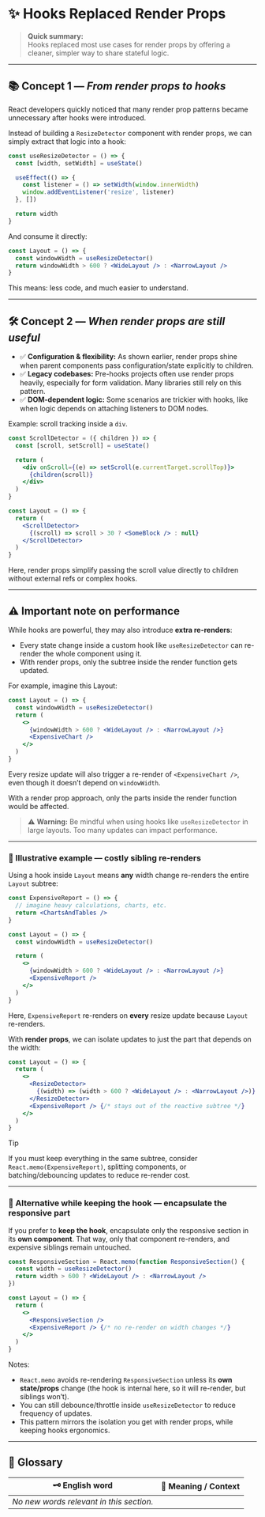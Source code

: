 # ✨ Hooks Replaced Render Props

> **Quick summary:**  
> Hooks replaced most use cases for render props by offering a cleaner, simpler way to share stateful logic.

---

## 📚 Concept 1 — _From render props to hooks_

React developers quickly noticed that many render prop patterns became unnecessary after hooks were introduced.

Instead of building a `ResizeDetector` component with render props, we can simply extract that logic into a hook:

```jsx
const useResizeDetector = () => {
  const [width, setWidth] = useState()

  useEffect(() => {
    const listener = () => setWidth(window.innerWidth)
    window.addEventListener('resize', listener)
  }, [])

  return width
}
```

And consume it directly:

```jsx
const Layout = () => {
  const windowWidth = useResizeDetector()
  return windowWidth > 600 ? <WideLayout /> : <NarrowLayout />
}
```

This means: less code, and much easier to understand.

---

## 🛠️ Concept 2 — _When render props are still useful_

- ✅ **Configuration & flexibility:** As shown earlier, render props shine when parent components pass configuration/state explicitly to children.
- ✅ **Legacy codebases:** Pre-hooks projects often use render props heavily, especially for form validation. Many libraries still rely on this pattern.
- ✅ **DOM-dependent logic:** Some scenarios are trickier with hooks, like when logic depends on attaching listeners to DOM nodes.

Example: scroll tracking inside a `div`.

```jsx
const ScrollDetector = ({ children }) => {
  const [scroll, setScroll] = useState()

  return (
    <div onScroll={(e) => setScroll(e.currentTarget.scrollTop)}>
      {children(scroll)}
    </div>
  )
}

const Layout = () => {
  return (
    <ScrollDetector>
      {(scroll) => scroll > 30 ? <SomeBlock /> : null}
    </ScrollDetector>
  )
}
```

Here, render props simplify passing the scroll value directly to children without external refs or complex hooks.

---

## ⚠️ Important note on performance

While hooks are powerful, they may also introduce **extra re-renders**:
- Every state change inside a custom hook like `useResizeDetector` can re-render the whole component using it.
- With render props, only the subtree inside the render function gets updated.

For example, imagine this Layout:

```jsx
const Layout = () => {
  const windowWidth = useResizeDetector()
  return (
    <>
      {windowWidth > 600 ? <WideLayout /> : <NarrowLayout />}
      <ExpensiveChart />
    </>
  )
}
```

Every resize update will also trigger a re-render of `<ExpensiveChart />`, even though it doesn’t depend on `windowWidth`.

With a render prop approach, only the parts inside the render function would be affected.

> ⚠️ **Warning:** Be mindful when using hooks like `useResizeDetector` in large layouts. Too many updates can impact performance.

---

### 🧪 Illustrative example — costly sibling re-renders

Using a hook inside `Layout` means **any** width change re-renders the entire `Layout` subtree:

```jsx
const ExpensiveReport = () => {
  // imagine heavy calculations, charts, etc.
  return <ChartsAndTables />
}

const Layout = () => {
  const windowWidth = useResizeDetector()

  return (
    <>
      {windowWidth > 600 ? <WideLayout /> : <NarrowLayout />}
      <ExpensiveReport />
    </>
  )
}
```

Here, `ExpensiveReport` re-renders on **every** resize update because `Layout` re-renders.

With **render props**, we can isolate updates to just the part that depends on the width:

```jsx
const Layout = () => {
  return (
    <>
      <ResizeDetector>
        {(width) => (width > 600 ? <WideLayout /> : <NarrowLayout />)}
      </ResizeDetector>
      <ExpensiveReport /> {/* stays out of the reactive subtree */}
    </>
  )
}
```

> [!TIP]
> If you must keep everything in the same subtree, consider `React.memo(ExpensiveReport)`, splitting components, or batching/debouncing updates to reduce re-render cost.

---

### 🧭 Alternative while keeping the hook — encapsulate the responsive part

If you prefer to **keep the hook**, encapsulate only the responsive section in its **own component**. That way, only that component re-renders, and expensive siblings remain untouched.

```jsx
const ResponsiveSection = React.memo(function ResponsiveSection() {
  const width = useResizeDetector()
  return width > 600 ? <WideLayout /> : <NarrowLayout />
})

const Layout = () => {
  return (
    <>
      <ResponsiveSection />
      <ExpensiveReport /> {/* no re-render on width changes */}
    </>
  )
}
```

Notes:
- `React.memo` avoids re-rendering `ResponsiveSection` unless its **own state/props** change (the hook is internal here, so it will re-render, but siblings won’t).
- You can still debounce/throttle inside `useResizeDetector` to reduce frequency of updates.
- This pattern mirrors the isolation you get with render props, while keeping hooks ergonomics.

---

## 📖 Glossary

| 🗝️ English word | 📝 Meaning / Context |
|-----------------|----------------------|
| _No new words relevant in this section._ |
